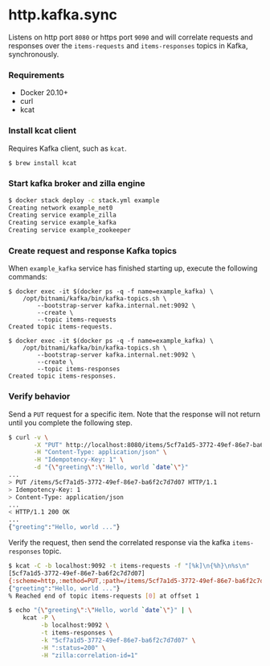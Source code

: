 # http.kafka.sync
Listens on http port `8080` or https port `9090` and will correlate requests and responses over the `items-requests` and `items-responses` topics in Kafka, synchronously.

### Requirements
 - Docker 20.10+
 - curl
 - kcat

### Install kcat client
Requires Kafka client, such as `kcat`.
```bash
$ brew install kcat
```

### Start kafka broker and zilla engine
```bash
$ docker stack deploy -c stack.yml example
Creating network example_net0
Creating service example_zilla
Creating service example_kafka
Creating service example_zookeeper
```

### Create request and response Kafka topics
When `example_kafka` service has finished starting up, execute the following commands:
```
$ docker exec -it $(docker ps -q -f name=example_kafka) \
    /opt/bitnami/kafka/bin/kafka-topics.sh \
        --bootstrap-server kafka.internal.net:9092 \
        --create \
        --topic items-requests
Created topic items-requests.
```
```
$ docker exec -it $(docker ps -q -f name=example_kafka) \
    /opt/bitnami/kafka/bin/kafka-topics.sh \
        --bootstrap-server kafka.internal.net:9092 \
        --create \
        --topic items-responses
Created topic items-responses.
```

### Verify behavior
Send a `PUT` request for a specific item.
Note that the response will not return until you complete the following step.
```bash
$ curl -v \
       -X "PUT" http://localhost:8080/items/5cf7a1d5-3772-49ef-86e7-ba6f2c7d7d07 \
       -H "Content-Type: application/json" \
       -H "Idempotency-Key: 1" \
       -d "{\"greeting\":\"Hello, world `date`\"}"
...
> PUT /items/5cf7a1d5-3772-49ef-86e7-ba6f2c7d7d07 HTTP/1.1
> Idempotency-Key: 1
> Content-Type: application/json
...
< HTTP/1.1 200 OK
...
{"greeting":"Hello, world ..."}
```
Verify the request, then send the correlated response via the kafka `items-responses` topic.
```bash
$ kcat -C -b localhost:9092 -t items-requests -f "[%k]\n{%h}\n%s\n"
[5cf7a1d5-3772-49ef-86e7-ba6f2c7d7d07]
{:scheme=http,:method=PUT,:path=/items/5cf7a1d5-3772-49ef-86e7-ba6f2c7d7d07,:authority=localhost:8080,user-agent=curl/7.79.1,accept=*/*,content-type=application/json,idempotency-key=1,zilla:reply-to=items-responses,zilla:correlation-id=1}
{"greeting":"Hello, world ..."}
% Reached end of topic items-requests [0] at offset 1
```
```bash
$ echo "{\"greeting\":\"Hello, world `date`\"}" | \
    kcat -P \
         -b localhost:9092 \
         -t items-responses \
         -k "5cf7a1d5-3772-49ef-86e7-ba6f2c7d7d07" \
         -H ":status=200" \
         -H "zilla:correlation-id=1"
```
